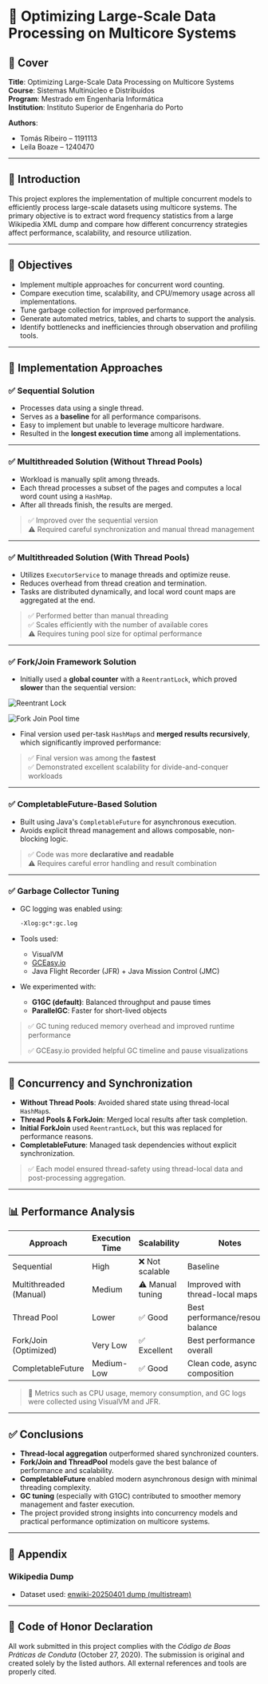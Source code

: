 # 📄 Optimizing Large-Scale Data Processing on Multicore Systems

## 🧾 Cover

**Title**: Optimizing Large-Scale Data Processing on Multicore Systems  
**Course**: Sistemas Multinúcleo e Distribuídos  
**Program**: Mestrado em Engenharia Informática  
**Institution**: Instituto Superior de Engenharia do Porto

**Authors**:

- Tomás Ribeiro – 1191113
- Leila Boaze – 1240470

---

## 📘 Introduction

This project explores the implementation of multiple concurrent models to efficiently process large-scale datasets using
multicore systems. The primary objective is to extract word frequency statistics from a large Wikipedia XML dump and
compare how different concurrency strategies affect performance, scalability, and resource utilization.

---

## 🎯 Objectives

- Implement multiple approaches for concurrent word counting.
- Compare execution time, scalability, and CPU/memory usage across all implementations.
- Tune garbage collection for improved performance.
- Generate automated metrics, tables, and charts to support the analysis.
- Identify bottlenecks and inefficiencies through observation and profiling tools.

---

## 🧪 Implementation Approaches

### ✅ Sequential Solution

- Processes data using a single thread.
- Serves as a **baseline** for all performance comparisons.
- Easy to implement but unable to leverage multicore hardware.
- Resulted in the **longest execution time** among all implementations.

---

### ✅ Multithreaded Solution (Without Thread Pools)

- Workload is manually split among threads.
- Each thread processes a subset of the pages and computes a local word count using a `HashMap`.
- After all threads finish, the results are merged.

> ✅ Improved over the sequential version  
> ⚠️ Required careful synchronization and manual thread management

---

### ✅ Multithreaded Solution (With Thread Pools)

- Utilizes `ExecutorService` to manage threads and optimize reuse.
- Reduces overhead from thread creation and termination.
- Tasks are distributed dynamically, and local word count maps are aggregated at the end.

> ✅ Performed better than manual threading  
> ✅ Scales efficiently with the number of available cores  
> ⚠️ Requires tuning pool size for optimal performance

---

### ✅ Fork/Join Framework Solution

- Initially used a **global counter** with a `ReentrantLock`, which proved **slower** than the sequential version:

![Reentrant Lock](images/CounterLock.png)

![Fork Join Pool time](images/ForkJoinPoolTime.png)

- Final version used per-task `HashMap`s and **merged results recursively**, which significantly improved performance:


> ✅ Final version was among the **fastest**  
> ✅ Demonstrated excellent scalability for divide-and-conquer workloads

---

### ✅ CompletableFuture-Based Solution

- Built using Java's `CompletableFuture` for asynchronous execution.
- Avoids explicit thread management and allows composable, non-blocking logic.

> ✅ Code was more **declarative and readable**  
> ⚠️ Requires careful error handling and result combination

---

### ✅ Garbage Collector Tuning

- GC logging was enabled using:
  ```bash
  -Xlog:gc*:gc.log
  ```

- Tools used:
    - VisualVM
    - [GCEasy.io](https://gceasy.io/)
    - Java Flight Recorder (JFR) + Java Mission Control (JMC)
- We experimented with:
    - **G1GC (default)**: Balanced throughput and pause times
    - **ParallelGC**: Faster for short-lived objects

> ✅ GC tuning reduced memory overhead and improved runtime performance
>
>
> ✅ GCEasy.io provided helpful GC timeline and pause visualizations
>

---

## 🧵 Concurrency and Synchronization

- **Without Thread Pools**: Avoided shared state using thread-local `HashMap`s.
- **Thread Pools & ForkJoin**: Merged local results after task completion.
- **Initial ForkJoin** used `ReentrantLock`, but this was replaced for performance reasons.
- **CompletableFuture**: Managed task dependencies without explicit synchronization.

> ✅ Each model ensured thread-safety using thread-local data and post-processing aggregation.
>

---

## 📊 Performance Analysis

| Approach               | Execution Time | Scalability      | Notes                             |
|------------------------|----------------|------------------|-----------------------------------|
| Sequential             | High           | ❌ Not scalable   | Baseline                          |
| Multithreaded (Manual) | Medium         | ⚠️ Manual tuning | Improved with thread-local maps   |
| Thread Pool            | Lower          | ✅ Good           | Best performance/resource balance |
| Fork/Join (Optimized)  | Very Low       | ✅ Excellent      | Best performance overall          |
| CompletableFuture      | Medium-Low     | ✅ Good           | Clean code, async composition     |

> 📌 Metrics such as CPU usage, memory consumption, and GC logs were collected using VisualVM and JFR.
>

---

## ✅ Conclusions

- **Thread-local aggregation** outperformed shared synchronized counters.
- **Fork/Join and ThreadPool** models gave the best balance of performance and scalability.
- **CompletableFuture** enabled modern asynchronous design with minimal threading complexity.
- **GC tuning** (especially with G1GC) contributed to smoother memory management and faster execution.
- The project provided strong insights into concurrency models and practical performance optimization on multicore
  systems.

---

## 📎 Appendix

### Wikipedia Dump

- Dataset
  used: [enwiki-20250401 dump (multistream)](https://dumps.wikimedia.org/enwiki/20250401/enwiki-20250401-pages-articles-multistream1.xml-p1p41242.bz2)

---

## 🧾 Code of Honor Declaration

All work submitted in this project complies with the *Código de Boas Práticas de Conduta* (October 27, 2020). The
submission is original and created solely by the listed authors. All external references and tools are properly cited.